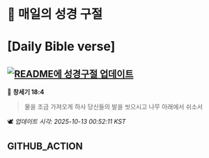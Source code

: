 # 🙏 매일의 성경 구절
# [Daily Bible verse]
## [![README에 성경구절 업데이트](https://github.com/DONGSUKA/first_test/actions/workflows/update-readme-bible.yml/badge.svg)](https://github.com/DONGSUKA/first_test/actions/workflows/update-readme-bible.yml)
<!-- START_BIBLE_VERSE -->
📖 **창세기 18:4**
> 물을 조금 가져오게 하사 당신들의 발을 씻으시고 나무 아래에서 쉬소서

🕊️ _업데이트 시각: 2025-10-13 00:52:11 KST_
  <!-- END_BIBLE_VERSE -->
## GITHUB_ACTION
